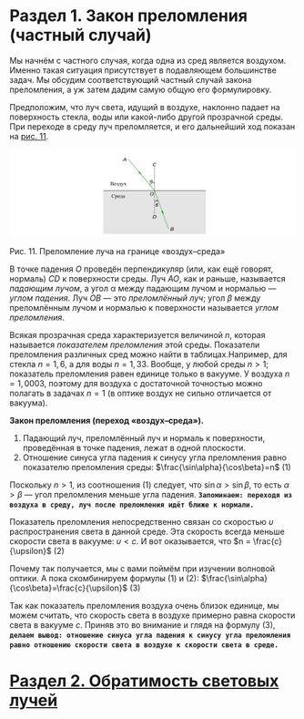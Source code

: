 # Раздел 1. Закон преломления (частный случай)
Мы начнём с частного случая, когда одна из сред является воздухом. Именно такая ситуация присутствует в подавляющем большинстве задач. Мы обсудим соответствующий частный случай закона преломления, а уж затем дадим самую общую его формулировку.

Предположим, что луч света, идущий в воздухе, наклонно падает на поверхность стекла, воды или какой-либо другой прозрачной среды. При переходе в среду луч преломляется, и его дальнейший ход показан на [рис. 11](/image/Рисунок11.jpg).

![Преломление луча на границе «воздух–среда»](/image/Рисунок11.jpg)

Рис. 11. Преломление луча на границе «воздух–среда»

В точке падения $O$ проведён перпендикуляр (или, как ещё говорят, нормаль) $CD$ к поверхности среды. Луч $AO$, как и раньше, называется _падающим лучом_, а угол α между падающим лучом и нормалью — _углом падения_. Луч $OB$ — это _преломлённый луч_; угол $\beta$ между преломлённым лучом и нормалью к поверхности называется _углом преломления_.

Всякая прозрачная среда характеризуется величиной $n$, которая называется _показателем преломления_ этой среды. Показатели преломления различных сред можно найти в таблицах.Например, для стекла $n = 1,6$, а для воды $n = 1,33$. Вообще, у любой среды $n > 1$; показатель преломления равен единице только в вакууме. У воздуха $n = 1,0003$, поэтому для воздуха с достаточной точностью можно полагать в задачах $n = 1$ (в оптике воздух не сильно отличается от вакуума).

**Закон преломления (переход «воздух–среда»).**
1. Падающий луч, преломлённый луч и нормаль к поверхности, проведённая в точке падения, лежат в одной плоскости.
2. Отношение синуса угла падения к синусу угла преломления равно показателю преломления среды: $\frac{\sin\alpha}{\cos\beta}=n$ (1)

Поскольку $n > 1$, из соотношения (1) следует, что $\sin\alpha > \sin\beta$, то есть $\alpha > \beta$ — угол преломления меньше угла падения. **`Запоминаем: переходя из воздуха в среду, луч после преломления идёт ближе к нормали.`**

Показатель преломления непосредственно связан со скоростью $\upsilon$ распространения света в данной среде. Эта скорость всегда меньше скорости света в вакууме: $\upsilon < c$. И вот оказывается, что 
$n = \frac{c}{\upsilon}$ (2)

Почему так получается, мы с вами поймём при изучении волновой оптики. А пока скомбинируем формулы (1) и (2): $\frac{\sin\alpha}{\cos\beta}=\frac{c}{\upsilon}$ (3)

Так как показатель преломления воздуха очень близок единице, мы можем считать, что скорость света в воздухе примерно равна скорости света в вакууме $c$. Приняв это во внимание и глядя на формулу (3), **`делаем вывод: отношение синуса угла падения к синусу угла преломления равно отношению скорости света в воздухе к скорости света в среде.`**

# [Раздел 2. Обратимость световых лучей](/Преломление%20света/Обратимость%20световых%20лучей.md)
